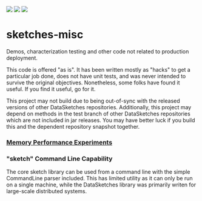 [![][travis img]][travis]
[![][mavenbadge img]][mavenbadge] [![][versioneye img]][versioneye]

# sketches-misc

Demos, characterization testing and other code not related to production deployment.  

This code is offered "as is".  It has been written mostly as "hacks" to get a particular job done, 
does not have unit tests, and was never intended to survive the original objectives. 
Nonetheless, some folks have found it useful.  If you find it useful, go for it. 

This project may not build due to being out-of-sync with the released versions of other DataSketches repositories. 
Additionally, this project may depend on methods in the test branch of other DataSketches repositories which are not included in jar releases.
You may have better luck if you build this and the dependent repository snapshot together. 

### [Memory Performance Experiments](https://github.com/DataSketches/sketches-misc/blob/master/docs/MemoryPerformance.md)

### "sketch" Command Line Capability

The core sketch library can be used from a command line with the simple CommandLine parser included. 
This has limited utility as it can only be run on a single machine, while the DataSketches library 
was primarily writen for large-scale distributed systems.

[travis]:https://travis-ci.org//DataSketches/sketches-misc/builds?branch=master
[travis img]:https://secure.travis-ci.org/DataSketches/sketches-misc.svg?branch=master

[mavenbadge]:http://search.maven.org/#search|gav|1|g%3A%22com.yahoo.datasketches%22%20AND%20a%3A%22sketches-misc%22
[mavenbadge img]:https://maven-badges.herokuapp.com/maven-central/com.yahoo.datasketches/sketches-misc/badge.svg

[versioneye]:https://www.versioneye.com/user/projects/5751f0527757a00041b3a1fb
[versioneye img]:https://www.versioneye.com/user/projects/5751f0527757a00041b3a1fb/badge.svg?style=flat
